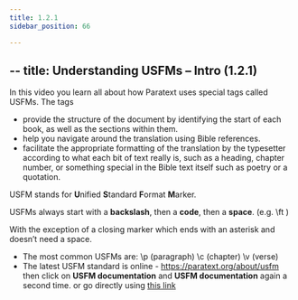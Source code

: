 ```yaml
---
title: 1.2.1
sidebar_position: 66

---
```




## -- title: Understanding USFMs – Intro (1.2.1)


In this video you learn all about how Paratext uses special tags called USFMs. The tags

- provide the structure of the document by identifying the start of each book, as well as the sections within them.
- help you navigate around the translation using Bible references.
- facilitate the appropriate formatting of the translation by the typesetter according to what each bit of text really is, such as a heading, chapter number, or something special in the Bible text itself such as poetry or a quotation.

USFM stands for **U**nified **S**tandard **F**ormat **M**arker.


USFMs always start with a **backslash**, then a **code**, then a **space**. (e.g. \ft )


With the exception of a closing marker which ends with an asterisk and doesn’t need a space.

- The most common USFMs are:
\p (paragraph)
\c (chapter)
\v (verse)
- The latest USFM standard is online - https://paratext.org/about/usfm
then click on **USFM documentation** and **USFM documentation** again a second time.
or go directly using [this link](https://paratext.org/download/download-paratext-extras/#usfm-documentation)
